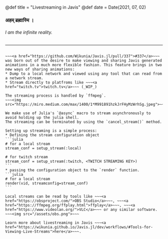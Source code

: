 @def title = "Livestreaming in Javis"
@def date = Date(2021, 07, 02)

### अहम् ब्रह्मास्मि । 
######  _I am the infinite reality._
---
~~~<img src="https://developers.google.com/open-source/gsoc/resources/downloads/GSoC-logo-horizontal.svg">~~~

~~~<a href="https://github.com/Wikunia/Javis.jl/pull/337">#337</a>~~~ was born out of the desire to make viewing and sharing Javis generated animations in a much more flexible fashion. This feature brings in two new ways of sharing animations:
* Dump to a local network and viewed using any tool that can read from a network stream.
* Stream directly to platfroms like ~~~<a href="twitch.tv">twitch.tv</a>~~~ (_WIP_) 

The streaming process is handled by `ffmpeg`. 
~~~<img src="https://miro.medium.com/max/1400/1*M991891hzkJrFHyMzWrhSg.jpeg">~~~

We make use of Julia's `@async` macro to stream asynchronously to avoid holding up the julia shell.
The streaming can be terminated by using the `cancel_stream()` method.

Setting up streaming is a simple process:
* Defining the stream configuration object
```julia
# for a local stream
stream_conf = setup_stream(:local)

# for twitch stream
stream_conf = setup_stream(:twitch, <TWITCH STREAMING KEY>)
```
* passing the configuration object to the `render` function. 
```julia
# for a local stream
render(vid, streamconfig=stream_conf)
```

Local streams can be read by tools like ~~~<a href="https://obsproject.com/">OBS Studio</a>~~~, ~~~<a href="https://ffmpeg.org/ffplay.html">ffplay</a>~~~, ~~~<a href="https://www.videolan.org/">VLC</a>~~~ or any similar software.
~~~<img src="/assets/obs.png">~~~

Learn more about livestreaming in Javis ~~~<a href="https://wikunia.github.io/Javis.jl/dev/workflows/#Tools-for-Viewing-Live-Streams">here</a>~~~.
